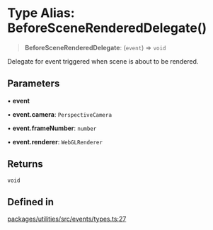 # Type Alias: BeforeSceneRenderedDelegate()

> **BeforeSceneRenderedDelegate**: (`event`) => `void`

Delegate for event triggered when scene is about to be rendered.

## Parameters

• **event**

• **event.camera**: `PerspectiveCamera`

• **event.frameNumber**: `number`

• **event.renderer**: `WebGLRenderer`

## Returns

`void`

## Defined in

[packages/utilities/src/events/types.ts:27](https://github.com/cognitedata/reveal/blob/3aaed3491dba3f4ba9ecd87f495d35383cc73a1d/viewer/packages/utilities/src/events/types.ts#L27)
